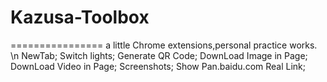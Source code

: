 # Kazusa-Toolbox
================
a little Chrome extensions,personal practice works. \n
NewTab;
Switch lights;
Generate QR Code;
DownLoad Image in Page;
DownLoad Video in Page;
Screenshots;
Show Pan.baidu.com Real Link;
